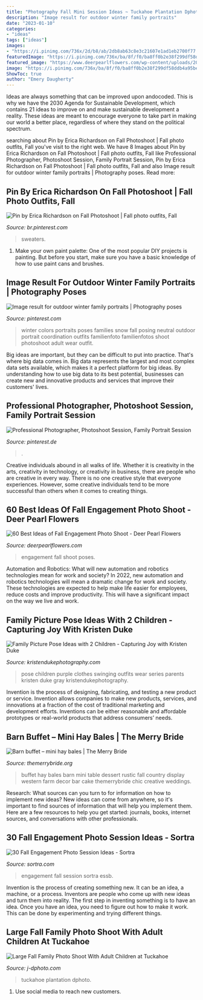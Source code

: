 ```yaml
---
title: "Photography Fall Mini Session Ideas ~ Tuckahoe Plantation Dphoto"
description: "Image result for outdoor winter family portraits"
date: "2023-01-10"
categories:
- "ideas"
tags: ["ideas"]
images:
- "https://i.pinimg.com/736x/2d/b8/ab/2db8ab63c8e3c21607e1ad1eb2700f77.jpg"
featuredImage: "https://i.pinimg.com/736x/ba/8f/f0/ba8ff0b2e38f299df58ddb4a95be4084.jpg"
featured_image: "https://www.deerpearlflowers.com/wp-content/uploads/2016/08/Fall-Engagement-Photo-Shoot-and-Poses-Ideas-10.jpg"
image: "https://i.pinimg.com/736x/ba/8f/f0/ba8ff0b2e38f299df58ddb4a95be4084.jpg"
ShowToc: true
author: "Emery Daugherty"
---
```



Ideas are always something that can be improved upon andocoded. This is why we have the 2030 Agenda for Sustainable Development, which contains 21 ideas to improve on and make sustainable development a reality. These ideas are meant to encourage everyone to take part in making our world a better place, regardless of where they stand on the political spectrum.

	

		
searching about Pin by Erica Richardson on Fall Photoshoot | Fall photo outfits, Fall you've visit to the right web. We have 8 Images about Pin by Erica Richardson on Fall Photoshoot | Fall photo outfits, Fall like Professional Photographer, Photoshoot Session, Family Portrait Session, Pin by Erica Richardson on Fall Photoshoot | Fall photo outfits, Fall and also Image result for outdoor winter family portraits | Photography poses. Read more:
		
    
## Pin By Erica Richardson On Fall Photoshoot | Fall Photo Outfits, Fall

<img loading=lazy src="https://i.pinimg.com/736x/ba/8f/f0/ba8ff0b2e38f299df58ddb4a95be4084.jpg" onerror="this.onerror=null;this.src='https://tse2.mm.bing.net/th?id=OIP.VqTuJGRf6cj8x-jmE3CQYwHaLF&amp;pid=15.1';" alt="Pin by Erica Richardson on Fall Photoshoot | Fall photo outfits, Fall">

_Source: br.pinterest.com_

>sweaters. 

	

1. Make your own paint palette: One of the most popular DIY projects is painting. But before you start, make sure you have a basic knowledge of how to use paint cans and brushes.

    
## Image Result For Outdoor Winter Family Portraits | Photography Poses

<img loading=lazy src="https://i.pinimg.com/736x/93/7e/fb/937efbeafe909510abe180f4eb97b688.jpg" onerror="this.onerror=null;this.src='https://tse1.mm.bing.net/th?id=OIP.T5YgXcW3apdvppvrIXLWcgHaLH&amp;pid=15.1';" alt="Image result for outdoor winter family portraits | Photography poses">

_Source: pinterest.com_

>winter colors portraits poses families snow fall posing neutral outdoor portrait coordination outfits familienfoto familienfotos shoot photoshoot adult wear outfit. 

	

Big ideas are important, but they can be difficult to put into practice. That's where big data comes in. Big data represents the largest and most complex data sets available, which makes it a perfect platform for big ideas. By understanding how to use big data to its best potential, businesses can create new and innovative products and services that improve their customers' lives.

    
## Professional Photographer, Photoshoot Session, Family Portrait Session

<img loading=lazy src="https://i.pinimg.com/736x/2d/b8/ab/2db8ab63c8e3c21607e1ad1eb2700f77.jpg" onerror="this.onerror=null;this.src='https://tse4.mm.bing.net/th?id=OIP.EHKpPXnOV5dvgspR2ZutAAHaNK&amp;pid=15.1';" alt="Professional Photographer, Photoshoot Session, Family Portrait Session">

_Source: pinterest.de_

>. 

	

Creative individuals abound in all walks of life. Whether it is creativity in the arts, creativity in technology, or creativity in business, there are people who are creative in every way. There is no one creative style that everyone experiences. However, some creative individuals tend to be more successful than others when it comes to creating things.

    
## 60 Best Ideas Of Fall Engagement Photo Shoot - Deer Pearl Flowers

<img loading=lazy src="https://www.deerpearlflowers.com/wp-content/uploads/2016/08/Fall-Engagement-Photo-Shoot-and-Poses-Ideas-10.jpg" onerror="this.onerror=null;this.src='https://tse3.mm.bing.net/th?id=OIP.Dt7kAXgmwjlWmFE3yoBvfgHaLH&amp;pid=15.1';" alt="60 Best Ideas of Fall Engagement Photo Shoot - Deer Pearl Flowers">

_Source: deerpearlflowers.com_

>engagement fall shoot poses. 

	

Automation and Robotics: What will new automation and robotics technologies mean for work and society?
In 2022, new automation and robotics technologies will mean a dramatic change for work and society. These technologies are expected to help make life easier for employees, reduce costs and improve productivity. This will have a significant impact on the way we live and work.

    
## Family Picture Pose Ideas With 2 Children - Capturing Joy With Kristen Duke

<img loading=lazy src="https://www.kristendukephotography.com/wp-content/uploads/2015/09/swinging.jpg" onerror="this.onerror=null;this.src='https://tse1.mm.bing.net/th?id=OIP.jyaQfMBA4DkYQMvaTAO5swHaLI&amp;pid=15.1';" alt="Family Picture Pose Ideas with 2 Children - Capturing Joy with Kristen Duke">

_Source: kristendukephotography.com_

>pose children purple clothes swinging outfits wear series parents kristen duke gray kristendukephotography. 

	

Invention is the process of designing, fabricating, and testing a new product or service. Invention allows companies to make new products, services, and innovations at a fraction of the cost of traditional marketing and development efforts. Inventions can be either reasonable and affordable prototypes or real-world products that address consumers’ needs.

    
## Barn Buffet – Mini Hay Bales | The Merry Bride

<img loading=lazy src="https://themerrybride.files.wordpress.com/2013/03/barn-buffet-mini-hay-bales.jpg" onerror="this.onerror=null;this.src='https://tse2.mm.bing.net/th?id=OIP.mn1wm8LxymeDWxx6KJNHxgHaLH&amp;pid=15.1';" alt="Barn buffet – mini hay bales | The Merry Bride">

_Source: themerrybride.org_

>buffet hay bales barn mini table dessert rustic fall country display western farm decor bar cake themerrybride chic creative weddings. 

	

Research: What sources can you turn to for information on how to implement new ideas?
New ideas can come from anywhere, so it's important to find sources of information that will help you implement them. Here are a few resources to help you get started: journals, books, internet sources, and conversations with other professionals.

    
## 30 Fall Engagement Photo Session Ideas - Sortra

<img loading=lazy src="http://cdn.sortra.com/wp-content/uploads/2014/09/fall-engagement-photo-ideas27.jpg" onerror="this.onerror=null;this.src='https://tse3.mm.bing.net/th?id=OIP.Xxujw3jTs1HSCu72j0BckwHaLL&amp;pid=15.1';" alt="30 Fall Engagement Photo Session Ideas - Sortra">

_Source: sortra.com_

>engagement fall session sortra essb. 

	

Invention is the process of creating something new. It can be an idea, a machine, or a process. Inventors are people who come up with new ideas and turn them into reality. The first step in inventing something is to have an idea. Once you have an idea, you need to figure out how to make it work. This can be done by experimenting and trying different things.

    
## Large Fall Family Photo Shoot With Adult Children At Tuckahoe

<img loading=lazy src="https://www.j-dphoto.com/images/uploaded/kerr_0000268___.jpg" onerror="this.onerror=null;this.src='https://tse2.mm.bing.net/th?id=OIP.TULokqRR4mjM2k9ZL5Ni_wHaLG&amp;pid=15.1';" alt="Large Fall Family Photo Shoot With Adult Children at Tuckahoe">

_Source: j-dphoto.com_

>tuckahoe plantation dphoto. 

	

1. Use social media to reach new customers.

